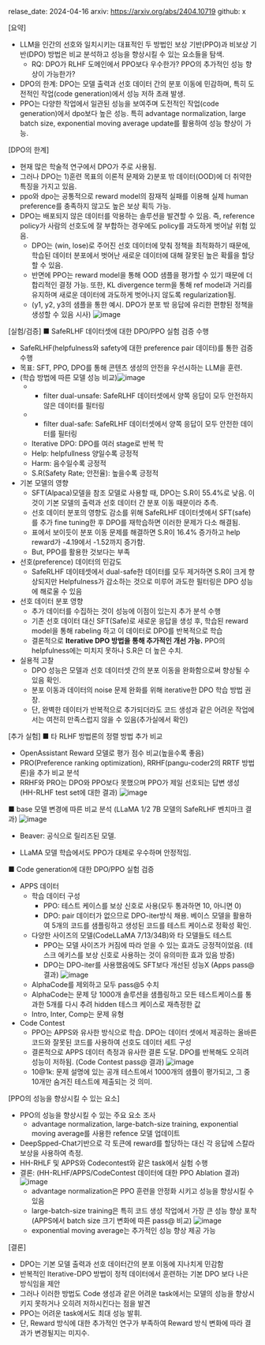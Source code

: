 relase_date: 2024-04-16
arxiv: https://arxiv.org/abs/2404.10719
github: x

[요약]
- LLM을 인간의 선호와 일치시키는 대표적인 두 방법인 보상 기반(PPO)과 비보상 기반(DPO) 방법은 비교 분석하고 성능을 향상시킬 수 있는 요소들을 탐색.
  - RQ: DPO가 RLHF 도메인에서 PPO보다 우수한가? PPO의 추가적인 성능 향상이 가능한가?
- DPO의 한계: DPO는 모델 출력과 선호 데이터 간의 분포 이동에 민감하며, 특히 도전적인 작업(code generation)에서 성능 저하 초래 발생.
- PPO는 다양한 작업에서 일관된 성능을 보여주며 도전적인 작업(code generation)에서 dpo보다 높은 성능. 특히 advantage normalization, large batch size, exponential moving average update를 활용하여 성능 향상이 가능.

[DPO의 한계]
- 현재 많은 학술적 연구에서 DPO가 주로 사용됨.
- 그러나 DPO는 1)훈련 목표의 이론적 문제와 2)분포 밖 데이터(OOD)에 더 취약한 특징을 가지고 있음.
- ppo와 dpo는 공통적으로 reward model의 잠재적 실패를 이용해 실제 human preference를 충족하지 않고도 높은 보상 획득 가능.
- DPO는 배포되지 않은 데이터를 악용하는 솔루션을 발견할 수 있음. 즉, reference policy가 사람의 선호도에 잘 부합하는 경우에도 policy를 과도하게 벗어날 위험 있음.
  - DPO는 (win, lose)로 주어진 선호 데이터에 맞춰 정책을 최적화하기 때문에, 학습된 데이터 분포에서 벗어난 새로운 데이터에 대해 잘못된 높은 확률을 할당 할 수 있음.
  - 반면에 PPO는 reward model을 통해 OOD 샘플을 평가할 수 있기 때문에 더 합리적인 결정 가능. 또한, KL divergence term을 통해 ref model과 거리를 유지하며 새로운 데이터에 과도하게 벗어나지 않도록 regularization됨.
  - (y1, y2, y3의 샘플을 통한 예시. DPO가 분포 밖 응답에 유리한 편향된 정책을 생성할 수 있음 시사) ![image](https://github.com/SonWY2/paper_caputred_images_repo/assets/36894403/30fe302c-7828-4d02-926b-cc86a7e57c0a)

[실험/검증]
■ SafeRLHF 데이터셋에 대한 DPO/PPO 실험 검증 수행
- SafeRLHF(helpfulness와 safety에 대한 preference pair 데이터)를 통한 검증 수행
- 목표: SFT, PPO, DPO를 통해 콘텐츠 생성의 안전을 우선시하는 LLM을 훈련.
- (학습 방법에 따른 모델 성능 비교)![image](https://github.com/SonWY2/paper_caputred_images_repo/assets/36894403/bb6a4d1f-cb55-4c25-995a-38e706c861bf)
  * + filter dual-unsafe: SafeRLHF 데이터셋에서 양쪽 응답이 모두 안전하지 않은 데이터를 필터링
  * + filter dual-safe: SafeRLHF 데이터셋에서 양쪽 응답이 모두 안전한 데이터를 필터링
  * Iterative DPO: DPO를 여러 stage로 반복 학
  * Help: helpfullness 양일수록 긍정적
  * Harm: 음수일수록 긍정적
  * S.R(Safety Rate; 안전율): 높을수록 긍정적
- 기본 모델의 영향
  - SFT(Alpaca)모델을 참조 모델로 사용할 때, DPO는 S.R이 55.4%로 낮음. 이것이 기본 모델의 출력과 선호 데이터 간 분포 이동 때문이라 추측.
  - 선호 데이터 분포의 영향도 감소를 위해 SafeRLHF 데이터셋에서 SFT(safe)를 추가 fine tuning한 후 DPO를 재학습하면 이러한 문제가 다소 해결됨.
  - 표에서 보이듯이 분포 이동 문제를 해결하면 S.R이 16.4% 증가하고 help reward가 -4.19에서 -1.52까지 증가함.
  - But, PPO를 활용한 것보다는 부족
- 선호(preference) 데이터의 민감도
  - SafeRLHF 데이테셋에서 dual-safe한 데이터를 모두 제거하면 S.R이 크게 향상되지만 Helpfulness가 감소하는 것으로 미루어 과도한 필터링은 DPO 성능에 해로울 수 있음
- 선호 데이터 분포 영향
  - 추가 데이터를 수집하는 것이 성능에 이점이 있는지 추가 분석 수행
  - 기존 선호 데이터 대신 SFT(Safe)로 새로운 응답을 생성 후, 학습된 reward model을 통해 rabeling 하고 이 데이터로 DPO를 반복적으로 학습
  - 결론적으로 **Iterative DPO 방법을 통해 추가적인 개선 가능.** PPO의 helpfulness에는 미치지 못하나 S.R은 더 높은 수치.
- 실용적 고찰
  - DPO 성능은 모델과 선호 데이터셋 간의 분포 이동을 완화함으로써 향상될 수 있음 확인.
  - 분포 이동과 데이터의 noise 문제 완화를 위해 iterative한 DPO 학습 방법 권장.
  - 단, 완벽한 데이터가 반복적으로 추가되더라도 코드 생성과 같은 어려운 작업에서는 여전히 만족스럽지 않을 수 있음(추가실에서 확인)
  
[추가 실험]
■ 타 RLHF 방법론의 정렬 방법 추가 비교
- OpenAssistant Reward 모델로 평가 점수 비교(높을수록 좋음)
- PRO(Preference ranking optimization), RRHF(pangu-coder2의 RRTF 방법론)을 추가 비교 분석
- RRHF와 PRO는 DPO와 PPO보다 못했으며 PPO가 제일 선호되는 답변 생성
  (HH-RLHF test set에 대한 결과) ![image](https://github.com/SonWY2/paper_caputred_images_repo/assets/36894403/2e220d62-3b5c-4410-9bce-c41564afdb2e)

■ base 모델 변경에 따른 비교 분석
(LLaMA 1/2 7B 모델의 SafeRLHF 벤치마크 결과) ![image](https://github.com/SonWY2/paper_caputred_images_repo/assets/36894403/0497bd0c-4da6-4df9-8948-5af1eb0a16b3)
* Beaver: 공식으로 릴리즈된 모델.
- LLaMA 모델 학습에서도 PPO가 대체로 우수하며 안정적임.

■ Code generation에 대한 DPO/PPO 실험 검증
- APPS 데이터
  - 학습 데이터 구성
    - PPO: 테스트 케이스를 보상 신호로 사용(모두 통과하면 10, 아니면 0)
    - DPO: pair 데이터가 없으므로 DPO-iter방식 채용. 베이스 모델을 활용하여 5개의 코드를 샘플링하고 생성된 코드를 테스트 케이스로 정확성 확인.
  - 다양한 사이즈의 모델(CodeLLaMA 7/13/34B)와 타 모델들도 테스트
    - PPO는 모델 사이즈가 커짐에 따라 얻을 수 있는 효과도 긍정적이었음. (테스크 에키스를 보상 신호로 사용하는 것이 유의미한 효과 있음 방증)
    - DPO는 DPO-iter를 사용했음에도 SFT보다 개선된 성능X
  (Apps pass@ 결과) ![image](https://github.com/SonWY2/paper_caputred_images_repo/assets/36894403/a4dea38c-a509-4441-ad21-2742aaaeb47d)
  * AlphaCode를 제외하고 모두 pass@5 수치
  * AlphaCode는 문제 당 1000개 솔루션을 샘플링하고 모든 테스트케이스를 통과한 5개를 다시 추려 hidden 테스크 케이스로 재측정한 값
  * Intro, Inter, Comp는 문제 유형
- Code Contest
  - PPO는 APPS와 유사한 방식으로 학습. DPO는 데이터 셋에서 제공하는 올바른 코드와 잘못된 코드를 사용하여 선호도 데이터 세트 구성
  - 결론적으로 APPS 데이터 측정과 유사한 결론 도달. DPO를 반복해도 오히려 성능이 저하됨.
  (Code Contest pass@ 결과) ![image](https://github.com/SonWY2/paper_caputred_images_repo/assets/36894403/4ef06ef9-392b-454c-ac02-2b9fe0a2c28f)
  * 10@1k: 문제 설명에 있는 공개 테스트에서 1000개의 샘플이 평가되고, 그 중 10개만 숨겨진 테스트에 제출되는 것 의미.

[PPO의 성능을 향상시킬 수 있는 요소]
- PPO의 성능을 향상시킬 수 있는 주요 요소 조사
  - advantage normalization, large-batch-size training, exponential moving average를 사용한 refence 모델 업데이트
- DeepSpped-Chat기반으로 각 토큰에 reward를 할당하는 대신 각 응답에 스칼라 보상을 사용하여 측정.
- HH-RHLF 및 APPS와 Codecontest와 같은 task에서 실험 수행
- 결론:
  (HH-RLHF/APPS/CodeContest 데이터에 대한 PPO Ablation 결과) ![image](https://github.com/SonWY2/paper_caputred_images_repo/assets/36894403/11e886ed-1ac7-4a80-b5eb-5912ce29770b)
  - advantage normalization은 PPO 훈련을 안정화 시키고 성능을 향상시킬 수 있음
  - large-batch-size training은 특히 코드 생성 작업에서 가장 큰 성능 향상 포착
    (APPS에서 batch size 크기 변화에 따른 pass@ 비교) ![image](https://github.com/SonWY2/paper_caputred_images_repo/assets/36894403/8813a1db-37d1-4759-a7b2-9c9135ec6c50)
  - exponential moving average는 추가적인 성능 향상 제공 가능
 
[결론]
- DPO는 기본 모델 출력과 선호 데이터간의 분포 이동에 지나치게 민감함
- 반복적인 Iterative-DPO 방법이 정적 데이터에서 훈련하는 기본 DPO 보다 나은 방식임을 제안
- 그러나 이러한 방법도 Code 생성과 같은 어려운 task에서는 모델의 성능을 향상시키지 못하거나 오히려 저하시킨다는 점을 발견
- PPO는 어려운 task에서도 최대 성능 발휘.
- 단, Reward 방식에 대한 추가적인 연구가 부족하여 Reward 방식 변화에 따라 결과가 변경될지는 미지수.


